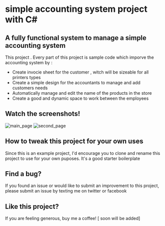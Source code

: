 # simple accounting system project with C#

## A fully functional system to manage a simple accounting system

This project . Every part of this project is sample code which imporve the accounting system by :

- Create invocie sheet for the customer , witch will be sizeable for all printers types
- Create a simple design for the accountants to manage and add customers needs 
- Automatically manage and edit the name of the products in the store
- Create a good and dynamic space to work between the employees

## Watch the screenshots!
![main_page](https://github.com/ahmed8mansour/simple-accounting-system/assets/108304589/85dd8ef2-c48d-4184-a37d-dad593bf76b5)
![second_page](https://github.com/ahmed8mansour/simple-accounting-system/assets/108304589/9d08ff1e-0c08-437d-a718-538d4cf35f43)



## How to tweak this project for your own uses

Since this is an example project, I'd encourage you to clone and rename this project to use for your own puposes. It's a good starter boilerplate

## Find a bug?

If you found an issue or would like to submit an improvement to this project, please submit an issue by texting me on twitter or facebook

## Like this project?

If you are feeling generous, buy me a coffee! [ soon will be added]
